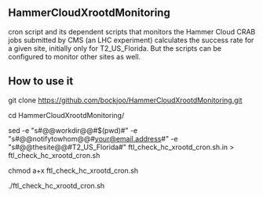 ## HammerCloudXrootdMonitoring
cron script and its dependent scripts that monitors the Hammer Cloud CRAB jobs submitted by CMS (an LHC experiment)
calculates the success rate for a given site, initially only for T2_US_Florida. But the scripts can be configured to monitor
other sites as well.

## How to use it
 git clone https://github.com/bockjoo/HammerCloudXrootdMonitoring.git
 
 cd HammerCloudXrootdMonitoring/
 
 sed -e "s#@@workdir@@#$(pwd)#" -e "s#@@notifytowhom@@#your@email.address#" -e "s#@@thesite@@#T2_US_Florida#" ftl_check_hc_xrootd_cron.sh.in > ftl_check_hc_xrootd_cron.sh
 
 chmod a+x ftl_check_hc_xrootd_cron.sh
 
 ./ftl_check_hc_xrootd_cron.sh
